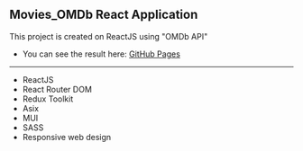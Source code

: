 ## Movies_OMDb React Application
This project is created on ReactJS using "OMDb API"

- You can see the result here: [GitHub Pages](https://yevhenmedovnyk.github.io/Movies_OMDb_API_React/)

---

- ReactJS
- React Router DOM
- Redux Toolkit
- Asix
- MUI
- SASS
- Responsive web design
